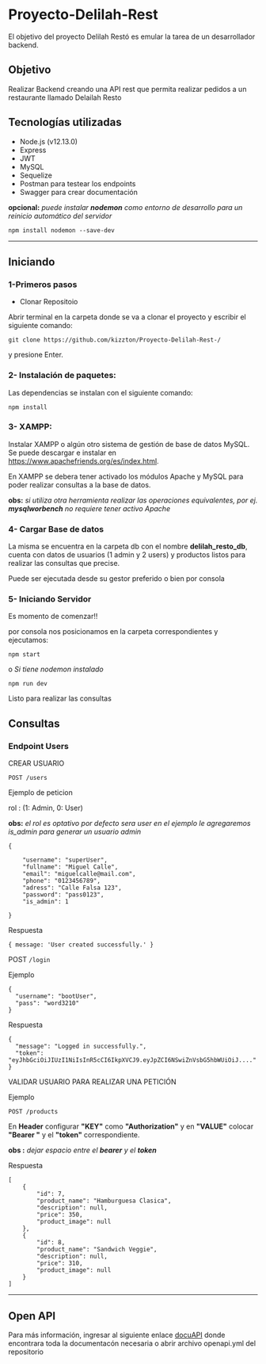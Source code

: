 # Proyecto-Delilah-Rest
El objetivo del proyecto Delilah Restó es emular la tarea de un desarrollador backend.

## Objetivo
Realizar Backend creando una API rest que permita realizar pedidos a un restaurante llamado Delailah Resto
## Tecnologías utilizadas
* Node.js (v12.13.0)
* Express
* JWT 
* MySQL
* Sequelize
* Postman para testear los endpoints
* Swagger para crear documentación

**opcional:** _puede instalar **nodemon** como entorno de desarrollo para un reinicio automático del servidor_
  
  `npm install nodemon --save-dev`
  
---

## Iniciando
### 1-Primeros pasos
* Clonar Repositoio

Abrir terminal en la carpeta donde se va a clonar el proyecto y escribir el siguiente comando: 

`git clone https://github.com/kizzton/Proyecto-Delilah-Rest-/ `

y presione Enter.

### 2- Instalación de paquetes:

Las dependencias se instalan con el siguiente comando:

`npm install`

### 3- XAMPP:

Instalar XAMPP o algún otro sistema de gestión de base de datos MySQL. Se puede descargar e instalar en https://www.apachefriends.org/es/index.html.

En XAMPP se debera tener activado los módulos Apache y MySQL para poder realizar consultas a la base de datos. 

**obs:** _si utiliza otra herramienta realizar las operaciones equivalentes, por ej. **mysqlworbench** no requiere tener activo Apache_  

### 4- Cargar Base de datos

La misma se encuentra en la carpeta db con el nombre **delilah_resto_db**, cuenta con datos de usuarios (1 admin y 2 users) y productos
listos para realizar las consultas que precise. 

Puede ser ejecutada desde su gestor preferido o bien por consola

### 5- Iniciando Servidor

Es momento de comenzar!! 

por consola nos posicionamos en la carpeta correspondientes y ejecutamos:

  `npm start`

o _Si tiene nodemon instalado_

  `npm run dev`       

Listo para realizar las consultas

## Consultas

### Endpoint Users
CREAR USUARIO

`POST /users`

Ejemplo de peticion

rol : (1: Admin, 0: User)

**obs:** _el rol es optativo por defecto sera user en el ejemplo le agregaremos is_admin para generar un usuario admin_

```
{  

    "username": "superUser",
    "fullname": "Miguel Calle",  
    "email": "miguelcalle@mail.com",  
    "phone": "0123456789",
    "adress": "Calle Falsa 123",
    "password": "pass0123",
    "is_admin": 1                  

}
```

Respuesta

```
{ message: 'User created successfully.' }
```

POST `/login`

Ejemplo

```
{  
  "username": "bootUser",
  "pass": "word3210"                
}
```

Respuesta

```
{
  "message": "Logged in successfully.",
  "token": "eyJhbGciOiJIUzI1NiIsInR5cCI6IkpXVCJ9.eyJpZCI6NSwiZnVsbG5hbWUiOiJ...."
}
```

VALIDAR USUARIO PARA REALIZAR UNA PETICIÓN 

Ejemplo

`POST /products`


En **Header** configurar **"KEY"** como **"Authorization"** y en **"VALUE"** colocar **"Bearer "** y el **"token"** correspondiente.

**obs :** _dejar espacio entre el **bearer** y el **token**_

Respuesta


```
[
    {
        "id": 7,
        "product_name": "Hamburguesa Clasica",
        "description": null,
        "price": 350,
        "product_image": null
    },
    {
        "id": 8,
        "product_name": "Sandwich Veggie",
        "description": null,
        "price": 310,
        "product_image": null
    }
]    
```
---

## Open API

Para más información, ingresar al siguiente enlace [docuAPI](https://app.swaggerhub.com/apis/kizzton/Proyecto_Delilah_Resto/1.0.0) donde encontrara toda la documentacón necesaria o abrir archivo openapi.yml del repositorio

